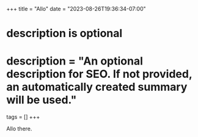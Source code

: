 +++
title = "Allo"
date = "2023-08-26T19:36:34-07:00"

#
# description is optional
#
# description = "An optional description for SEO. If not provided, an automatically created summary will be used."

tags = []
+++

Allo there.
